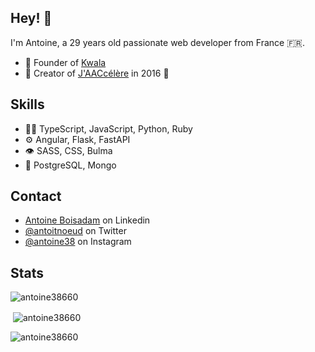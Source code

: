 ## Hey! 👋
I'm Antoine, a 29 years old passionate web developer from France 🇫🇷.

- 🐨 Founder of [Kwala](https://github.com/kwala-fr)
- 🚗 Creator of [J'AACcélère](https://www.jaaccelere.com/) in 2016 👴

## Skills
- 👨‍💻 TypeScript, JavaScript, Python, Ruby
- ⚙️ Angular, Flask, FastAPI
- 👁️ SASS, CSS, Bulma
- 💽 PostgreSQL, Mongo

## Contact
- [Antoine Boisadam](https://linkedin.com/in/antoineboisadam) on Linkedin
- [@antoitnoeud](https://twitter.com/antoitnoeud) on Twitter
- [@antoine38](https://www.instagram.com/antoine38) on Instagram

## Stats

<p align="left"> <img src="https://komarev.com/ghpvc/?username=antoine38660&label=Profile%20views&color=0e75b6&style=flat" alt="antoine38660" /> </p>

<p>&nbsp;<img align="center" src="https://github-readme-stats.vercel.app/api?username=antoine38660&show_icons=true&locale=en&count_private=true" alt="antoine38660" /></p>

<p><img align="center" src="https://github-readme-streak-stats.herokuapp.com/?user=antoine38660&" alt="antoine38660" /></p>
